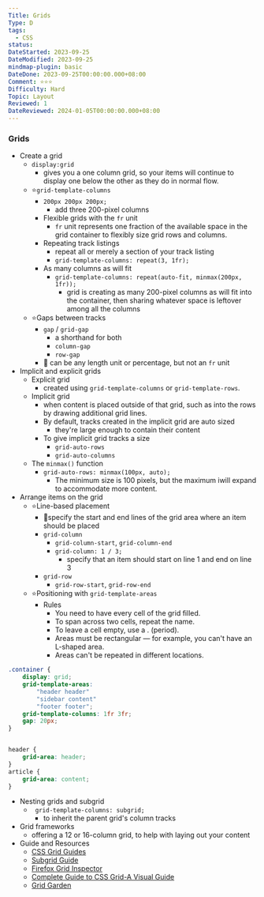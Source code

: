 ```yaml
---
Title: Grids
Type: D
tags:
  - CSS
status: 
DateStarted: 2023-09-25
DateModified: 2023-09-25
mindmap-plugin: basic
DateDone: 2023-09-25T00:00:00.000+08:00
Comment: ⭐⭐⭐
Difficulty: Hard
Topic: Layout
Reviewed: 1
DateReviewed: 2024-01-05T00:00:00.000+08:00
---
```

### Grids
- Create a grid
    - `display:grid`
        - gives you a one column grid, so your items will continue to display one below the other as they do in normal flow.
    - ⭐`grid-template-columns`
        - `200px 200px 200px;`
            - add three 200-pixel columns
        - Flexible grids with the `fr` unit
            - `fr` unit represents one fraction of the available space in the grid container to flexibly size grid rows and columns.
        - Repeating track listings
            - repeat all or merely a section of your track listing
            - `grid-template-columns: repeat(3, 1fr);`
        - As many columns as will fit
            - `grid-template-columns: repeat(auto-fit, minmax(200px, 1fr));`
                - grid is creating as many 200-pixel columns as will fit into the container, then sharing whatever space is leftover among all the columns
    - ⭐Gaps between tracks
        - `gap` / `grid-gap`
            - a shorthand for both
            - `column-gap`
            - `row-gap`
        - 📌 can be any length unit or percentage, but not an `fr` unit
- Implicit and explicit grids
    - Explicit grid
        - created using `grid-template-columns` or `grid-template-rows`.
    - Implicit grid
        - when content is placed outside of that grid, such as into the rows by drawing additional grid lines.
        - By default, tracks created in the implicit grid are auto sized
            - they're large enough to contain their content
        - To give implicit grid tracks a size
            - `grid-auto-rows`
            - `grid-auto-columns`
    - The `minmax()` function
        - `grid-auto-rows: minmax(100px, auto);`
            - The minimum size is 100 pixels, but the maximum iwill expand to accommodate more content.
- Arrange items on the grid
    - ⭐Line-based placement
        - 📌specify the start and end lines of the grid area where an item should be placed
        - `grid-column`
            - `grid-column-start`, `grid-column-end`
            - `grid-column: 1 / 3;`
                - specify that an item should start on line 1 and end on line 3
        - `grid-row`
            - `grid-row-start`, `grid-row-end`
    - ⭐Positioning with `grid-template-areas`
        - Rules
            - You need to have every cell of the grid filled.
            - To span across two cells, repeat the name.
            - To leave a cell empty, use a . (period).
            - Areas must be rectangular — for example, you can't have an L-shaped area.
            - Areas can't be repeated in different locations.

```css
.container {
	display: grid;
	grid-template-areas:
		"header header"
		"sidebar content"
		"footer footer";
	grid-template-columns: 1fr 3fr;
	gap: 20px;
}


header {
	grid-area: header;
}
article {
	grid-area: content;
}
```

- Nesting grids and subgrid
    - ` grid-template-columns: subgrid;`
        - to inherit the parent grid's column tracks
- Grid frameworks
    - offering a 12 or 16-column grid, to help with laying out your content
- Guide and Resources
    - [CSS Grid Guides](https://developer.mozilla.org/en-US/docs/Web/CSS/CSS_grid_layout#guides)
    - [Subgrid Guide](https://developer.mozilla.org/en-US/docs/Web/CSS/CSS_grid_layout/Subgrid)
    - [Firefox Grid Inspector](https://firefox-source-docs.mozilla.org/devtools-user/page_inspector/how_to/examine_grid_layouts/index.html)
    - [Complete Guide to CSS Grid-A Visual Guide](https://css-tricks.com/snippets/css/complete-guide-grid/)
    - [Grid Garden](https://cssgridgarden.com/)